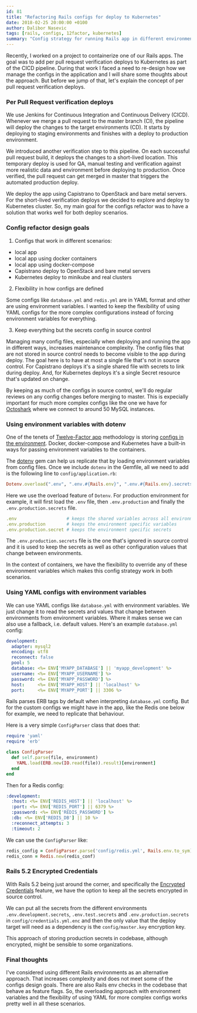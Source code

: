 ```yaml
---
id: 81
title: "Refactoring Rails configs for deploy to Kubernetes"
date: 2018-02-25 20:00:00 +0100
author: Dalibor Nasevic
tags: [rails, configs, 12factor, kubernetes]
summary: "Config strategy for running Rails app in different environments and deploy targets."
---
```


Recently, I worked on a project to containerize one of our Rails apps. The goal was to add per pull request verification deploys to Kubernetes as part of the CICD pipeline. During that work I faced a need to re-design how we manage the configs in the application and I will share some thoughts about the approach. But before we jump of that, let's explain the concept of per pull request verification deploys.

### Per Pull Request verification deploys

We use Jenkins for Continuous Integration and Continuous Delivery (CICD). Whenever we merge a pull request to the master branch (CI), the pipeline will deploy the changes to the target environments (CD). It starts by deploying to staging environments and finishes with a deploy to production environment.

We introduced another verification step to this pipeline. On each successful pull request build, it deploys the changes to a short-lived location. This temporary deploy is used for QA, manual testing and verification against more realistic data and environment before deploying to production. Once verified, the pull request can get merged in master that triggers the automated production deploy.

We deploy the app using Capistrano to OpenStack and bare metal servers. For the short-lived verification deploys we decided to explore and deploy to Kubernetes cluster. So, my main goal for the configs refactor was to have a solution that works well for both deploy scenarios.

### Config refactor design goals

1. Configs that work in different scenarios:
  - local app
  - local app using docker containers
  - local app using docker-compose
  - Capistrano deploy to OpenStack and bare metal servers
  - Kubernetes deploy to minikube and real clusters

2. Flexibility in how configs are defined

  Some configs like `database.yml` and `redis.yml` are in YAML format and other are using environment variables. I wanted to keep the flexibility of using YAML configs for the more complex configurations instead of forcing environment variables for everything.

3. Keep everything but the secrets config in source control

  Managing many config files, especially when deploying and running the app in different ways, increases maintenance complexity. The config files that are not stored in source control needs to become visible to the app during deploy. The goal here is to have at most a single file that's not in source control. For Capistrano deploys it's a single shared file with secrets to link during deploy. And, for Kubernetes deploys it's a single Secret resource that's updated on change.

  By keeping as much of the configs in source control, we'll do regular reviews on any config changes before merging to master. This is expecially important for much more complex configs like the one we have for [Octoshark](http://localhost:3000/posts/69-managing-activerecord-connections-with-octoshark) where we connect to around 50 MySQL instances.

### Using environment variables with dotenv

One of the tenets of [Twelve-Factor app](https://12factor.net/) methodology is storing [configs in the environment](https://12factor.net/config). Docker, docker-compose and Kubernetes have a built-in ways for passing environment variables to the containers.

The [dotenv](https://github.com/bkeepers/dotenv) gem can help us replicate that by loading environment variables from config files. Once we include `dotenv` in the Gemfile, all we need to add is the following line to `config/application.rb`:

```ruby
Dotenv.overload(".env", ".env.#{Rails.env}", ".env.#{Rails.env}.secrets")
```

Here we use the overload feature of `Dotenv`. For production environment for example, it will first load the `.env` file, then `.env.production` and finally the `.env.production.secrets` file.

```ruby
.env                   # keeps the shared variables across all environments
.env.production        # keeps the environment specific variables
.env.production.secret # keeps the environment specific secrets
```
 The `.env.production.secrets` file is the one that's ignored in source control and it is used to keep the secrets as well as other configuration values that change between environments.

In the context of containers, we have the flexibility to override any of these environment variables which makes this config strategy work in both scenarios.

### Using YAML configs with environment variables

We can use YAML configs like `database.yml` with environment variables. We just change it to read the secrets and values that change between environments from environment variables. Where it makes sense we can also use a fallback, i.e. default values. Here's an example `database.yml` config:

```yaml
development:
  adapter: mysql2
  encoding: utf8
  reconnect: false
  pool: 5
  database: <%= ENV['MYAPP_DATABASE'] || 'myapp_development' %>
  username: <%= ENV['MYAPP_USERNAME'] %>
  password: <%= ENV['MYAPP_PASSWORD'] %>
  host:     <%= ENV['MYAPP_HOST'] || 'localhost' %>
  port:     <%= ENV['MYAPP_PORT'] || 3306 %>
```

Rails parses ERB tags by default when interpreting `database.yml` config. But for the custom configs we might have in the app, like the Redis one below for example, we need to replicate that behaviour.

Here is a very simple `ConfigParser` class that does that:

```ruby
require 'yaml'
require 'erb'

class ConfigParser
  def self.parse(file, environment)
    YAML.load(ERB.new(IO.read(file)).result)[environment]
  end
end
```

Then for a Redis config:

```yaml
:development:
  :host: <%= ENV['REDIS_HOST'] || 'localhost' %>
  :port: <%= ENV['REDIS_PORT'] || 6379 %>
  :password: <%= ENV['REDIS_PASSWORD'] %>
  :db: <%= ENV['REDIS_DB'] || 10 %>
  :reconnect_attempts: 3
  :timeout: 2
```

We can use the `ConfigParser` like:

```ruby
redis_config = ConfigParser.parse('config/redis.yml', Rails.env.to_sym)
redis_conn = Redis.new(redis_conf)
```

### Rails 5.2 Encrypted Credentials

With Rails 5.2 being just around the corner, and specifically the [Encrypted Credentials](https://www.engineyard.com/blog/rails-encrypted-credentials-on-rails-5.2) feature, we have the option to keep all the secrets encrypted in source control.

We can put all the secrets from the different environments `.env.development.secrets`, `.env.test.secrets` and `.env.production.secrets` in `config/credentials.yml.enc` and then the only value that the deploy target will need as a dependency is the `config/master.key` encryption key.

This approach of storing production secrets in codebase, although encrypted, might be sensible to some organizations.

### Final thoughts

I've considered using different Rails environments as an alternative approach. That increases complexity and does not meet some of the configs design goals. There are also Rails env checks in the codebase that behave as feature flags. So, the overloading approach with environment variables and the flexibility of using YAML for more complex configs works pretty well in all these scenarios.

